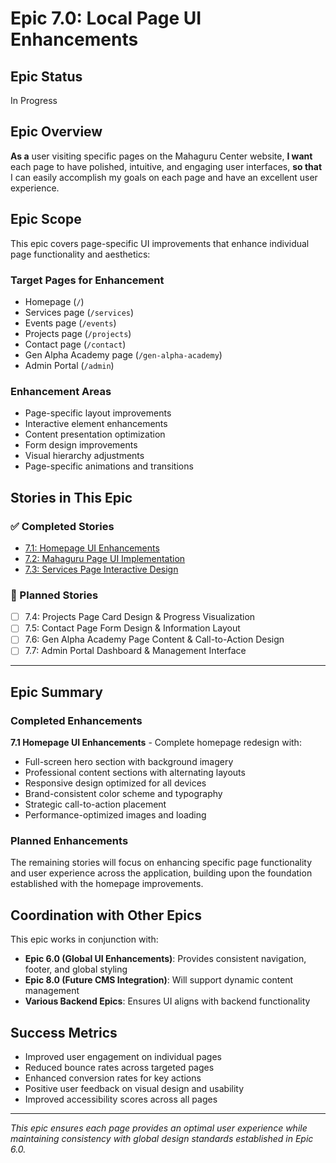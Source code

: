 # Epic 7.0: Local Page UI Enhancements

## Epic Status
In Progress

## Epic Overview
**As a** user visiting specific pages on the Mahaguru Center website,
**I want** each page to have polished, intuitive, and engaging user interfaces,
**so that** I can easily accomplish my goals on each page and have an excellent user experience.

## Epic Scope
This epic covers page-specific UI improvements that enhance individual page functionality and aesthetics:

### Target Pages for Enhancement
- Homepage (`/`)
- Services page (`/services`)
- Events page (`/events`)
- Projects page (`/projects`)
- Contact page (`/contact`)
- Gen Alpha Academy page (`/gen-alpha-academy`)
- Admin Portal (`/admin`)

### Enhancement Areas
- Page-specific layout improvements
- Interactive element enhancements
- Content presentation optimization
- Form design improvements
- Visual hierarchy adjustments
- Page-specific animations and transitions

## Stories in This Epic

### ✅ Completed Stories
- [7.1: Homepage UI Enhancements](./7.1.homepage-ui-enhancements.md)
- [7.2: Mahaguru Page UI Implementation](./7.2.mahaguru-page-ui-implementation.md)
- [7.3: Services Page Interactive Design](./7.3.services-page-interactive-design.md)

### 🔄 Planned Stories
- [ ] 7.4: Projects Page Card Design & Progress Visualization
- [ ] 7.5: Contact Page Form Design & Information Layout
- [ ] 7.6: Gen Alpha Academy Page Content & Call-to-Action Design
- [ ] 7.7: Admin Portal Dashboard & Management Interface

---

## Epic Summary

### Completed Enhancements
**7.1 Homepage UI Enhancements** - Complete homepage redesign with:
- Full-screen hero section with background imagery
- Professional content sections with alternating layouts
- Responsive design optimized for all devices
- Brand-consistent color scheme and typography
- Strategic call-to-action placement
- Performance-optimized images and loading

### Planned Enhancements
The remaining stories will focus on enhancing specific page functionality and user experience across the application, building upon the foundation established with the homepage improvements.

## Coordination with Other Epics
This epic works in conjunction with:
- **Epic 6.0 (Global UI Enhancements)**: Provides consistent navigation, footer, and global styling
- **Epic 8.0 (Future CMS Integration)**: Will support dynamic content management
- **Various Backend Epics**: Ensures UI aligns with backend functionality

## Success Metrics
- Improved user engagement on individual pages
- Reduced bounce rates across targeted pages
- Enhanced conversion rates for key actions
- Positive user feedback on visual design and usability
- Improved accessibility scores across all pages

---

*This epic ensures each page provides an optimal user experience while maintaining consistency with global design standards established in Epic 6.0.*